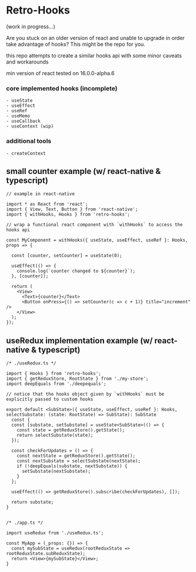 # Retro-Hooks

  (work in progress...)

  Are you stuck on an older version of react and unable to upgrade in order take advantage of hooks? This might be the repo for you.

  this repo attempts to create a similar hooks api with some minor caveats and workarounds

  min version of react tested on 16.0.0-alpha.6


### core implemented hooks (incomplete)

    - useState
    - useEffect
    - useRef
    - useMemo
    - useCallback
    - useContext (wip)

### additional tools

    - createContext


## small counter example (w/ react-native & typescript)

    // example in react-native

    import * as React from 'react';
    import { View, Text, Button } from 'react-native';
    import { withHooks, Hooks } from 'retro-hooks';

    // wrap a functional react component with `withHooks` to access the hooks api

    const MyComponent = withHooks({ useState, useEffect, useRef }: Hooks, props => {

      const [counter, setCounter] = useState(0);

      useEffect(() => {
        console.log(`counter changed to ${counter}`);
      }, [counter]);

      return (
        <View>
          <Text>{counter}</Text>
          <Button onPress={() => setCounter(c => c + 1)} title="increment" />
        </View>
      );
    });


## useRedux implementation example (w/ react-native & typescript)

    /* ./useRedux.ts */

    import { Hooks } from 'retro-hooks';
    import { getReduxStore, RootState } from './my-store';
    import deepEquals from './deepequals';

    // notice that the hooks object given by `withHooks` must be explicitly passed to custom hooks

    export default <SubState>({ useState, useEffect, useRef }: Hooks, selectSubstate: (state: RootState) => SubState): SubState
      const {
      const [substate, setSubstate] = useState<SubState>(() => {
        const state = getReduxStore().getState();
        return selectSubstate(state);
      });

      const checkForUpdates = () => {
        const nextState = getReduxStore().getState();
        const nextSubstate = selectSubstate(nextState);
        if (!deepEquals(substate, nextSubstate)) {
          setSubstate(nextSubstate);
        }
      };

      useEffect(() => getReduxStore().subscribe(checkForUpdates), []);

      return substate;
    }


    /* ./app.ts */

    import useRedux from './useRedux.ts';

    const MyApp = (_props: {}) => {
      const mySubState = useRedux(rootReduxState => rootReduxState.subReduxState);
      return <View>{mySubState}</View>;
    }
